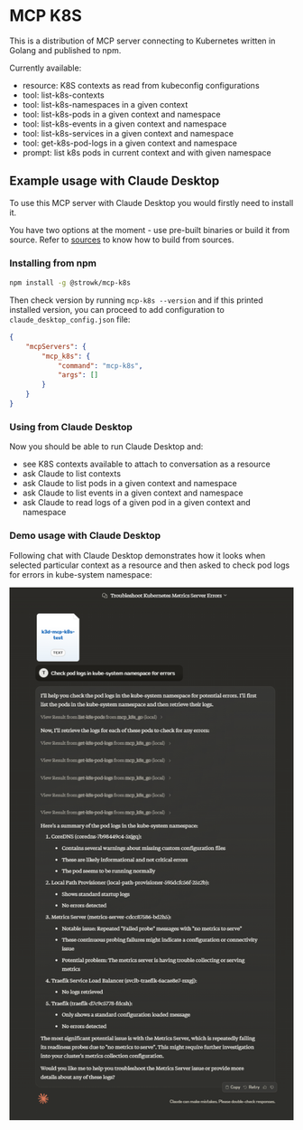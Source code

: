 # MCP K8S

This is a distribution of MCP server connecting to Kubernetes written in Golang and published to npm.

Currently available:
- resource: K8S contexts as read from kubeconfig configurations
- tool: list-k8s-contexts
- tool: list-k8s-namespaces in a given context
- tool: list-k8s-pods in a given context and namespace
- tool: list-k8s-events in a given context and namespace
- tool: list-k8s-services in a given context and namespace
- tool: get-k8s-pod-logs in a given context and namespace
- prompt: list k8s pods in current context and with given namespace

## Example usage with Claude Desktop

To use this MCP server with Claude Desktop you would firstly need to install it.

You have two options at the moment - use pre-built binaries or build it from source. Refer to [sources](https://github.com/strowk/mcp-k8s-go/) to know how to build from sources.

### Installing from npm

```bash
npm install -g @strowk/mcp-k8s
```

Then check version by running `mcp-k8s --version` and if this printed installed version, you can proceed to add configuration to `claude_desktop_config.json` file:

```json
{
    "mcpServers": {
        "mcp_k8s": {
            "command": "mcp-k8s",
            "args": []
        }
    }
}
```

### Using from Claude Desktop

Now you should be able to run Claude Desktop and:
- see K8S contexts available to attach to conversation as a resource
- ask Claude to list contexts
- ask Claude to list pods in a given context and namespace
- ask Claude to list events in a given context and namespace
- ask Claude to read logs of a given pod in a given context and namespace

### Demo usage with Claude Desktop

Following chat with Claude Desktop demonstrates how it looks when selected particular context as a resource and then asked to check pod logs for errors in kube-system namespace:

![Claude Desktop](docs/images/claude-desktop-logs.png)


